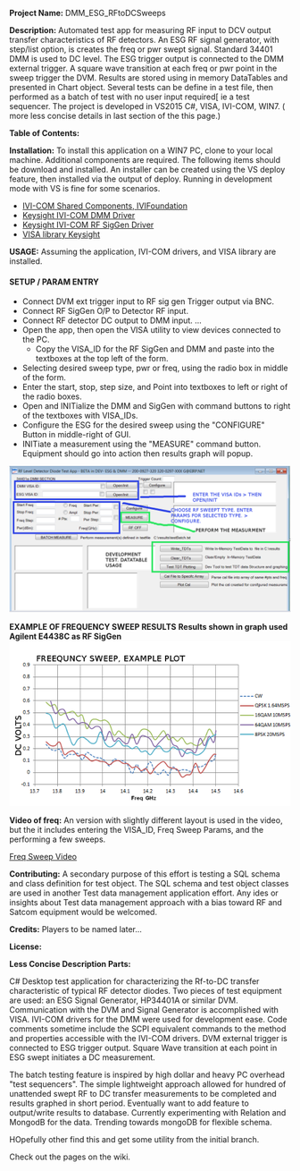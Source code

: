 **Project Name:** DMM_ESG_RFtoDCSweeps

**Description:** Automated test app for measuring RF input to DCV output transfer characteristics of 
RF detectors. An ESG RF signal generator, with step/list option, is creates the freq or pwr swept signal. 
Standard 34401 DMM is used to DC level. The ESG trigger output is connected to the DMM external trigger. A square wave transition at each freq or pwr point in the sweep trigger the DVM. Results are stored using in memory DataTables
and presented in Chart object. Several tests can be define in a test file, then performed as a batch of test 
with no user input required[ ie a test sequencer. The project is developed in VS2015 C#, VISA, IVI-COM, WIN7. ( more less concise details in last section of the this page.)

**Table of Contents:**

**Installation:** To install this application on a WIN7 PC, clone to your local machine. Additional components are
required.  The following items should be download and installed. An installer can be created using the VS deploy feature, then installed via the output of deploy. Running in development mode with VS is fine for some scenarios.
* [IVI-COM Shared Components, IVIFoundation](http://www.ivifoundation.org/)
* [Keysight IVI-COM DMM Driver](http://www.keysight.com/main/software.jspx?cc=US&lc=eng&nid=-11143.0.00&id=1494698&pageMode=PV)
* [Keysight IVI-COM RF SigGen Driver](http://www.keysight.com/main/software.jspx?ckey=1669133&lc=eng&cc=US&nid=-11143.0.00&id=1669133)
* [VISA library Keysight](http://www.keysight.com/main/software.jspx?cc=US&lc=eng&ckey=2175637&nid=-536900526.697048.02&id=2175637&cmpid=zzfindiosuitedownload)

**USAGE:** Assuming the application, IVI-COM drivers, and VISA library are installed.
#### SETUP / PARAM ENTRY 
* Connect DVM ext trigger input to RF sig gen Trigger output via BNC.
* Connect RF SigGen O/P to Detector RF input.
* Connect RF detector DC output to DMM input. ...
* Open the app, then open the VISA utility to view devices connected to the PC. 
  * Copy the VISA_ID for the RF SigGen and DMM and paste into the textboxes at the top left of the form. 
* Selecting  desired sweep type, pwr or freq, using the radio box in middle of the form.  
* Enter the start, stop, step size, and Point into textboxes to left or right of the radio boxes.  
* Open and INITialize the DMM and SigGen with command buttons to right of the textboxes 
with VISA_IDs. 
* Configure the ESG for the desired sweep using the "CONFIGURE" Button in middle-right of GUI.
* INITiate a measurement using the "MEASURE" command button. Equipment should go into action then results graph
will popup. 

![GUI SCREENSHOT](34401DMM_ESG_MainForm.png)


**EXAMPLE OF FREQUENCY SWEEP RESULTS**
**Results shown in graph used Agilent E4438C  as RF SigGen**
![FREQ SWEEP EXAMPLE](FreqSweepExamplePlot.png)

**Video of freq:** An version with slightly different layout is used in the video, but the it includes
entering the VISA_ID, Freq Sweep Params, and the performing a few sweeps.


[Freq Sweep Video](https://www.youtube.com/watch?v=OFMz4BTxJdA&t=0s)

**Contributing:** A secondary purpose of this effort is testing a SQL schema and class definition for test object. 
The SQL schema and test object classes are used in another Test data management application effort. Any ides or insights
about Test data management approach with a bias toward RF and Satcom equipment would be welcomed. 

**Credits:** Players to be named later...

**License:**


**Less Concise Description Parts:**

 C# Desktop test application for characterizing the Rf-to-DC transfer characteristic of typical RF detector diodes. Two pieces of test equipment are used: an ESG Signal Generator, HP34401A or similar DVM. Communication with the DVM and Signal Generator is accomplished with VISA. IVI-COM drivers for the DMM were used for development ease. Code comments sometime include the SCPI equivalent commands to the method and properties accessible with the IVI-COM drivers. DVM external trigger is connected to ESG trigger output. Square Wave transition at each point in ESG swept initiates a DC measurement.

The batch testing feature is inspired by high dollar and heavy PC overhead "test sequencers". The simple lightweight approach allowed for hundred of unattended swept RF to DC transfer measurements to be completed and results graphed in short period. Eventually want to add feature to output/write results to database. Currently experimenting with Relation and MongodB for the data.  Trending towards mongoDB for flexible schema. 

HOpefully other find this and get some utility from the initial branch. 

Check out the pages on the wiki.
